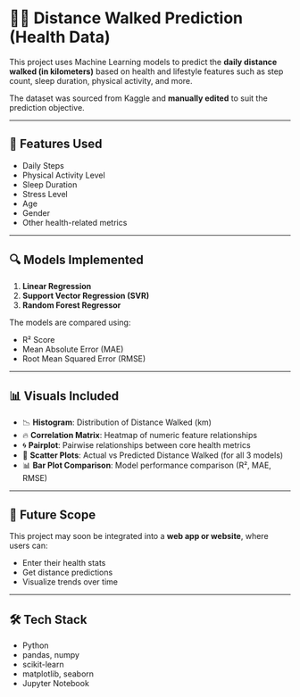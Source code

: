 # 🏃‍♂️ Distance Walked Prediction (Health Data)

This project uses Machine Learning models to predict the **daily distance walked (in kilometers)** based on health and lifestyle features such as step count, sleep duration, physical activity, and more.

The dataset was sourced from Kaggle and **manually edited** to suit the prediction objective.

---

## 📁 Features Used
- Daily Steps
- Physical Activity Level
- Sleep Duration
- Stress Level
- Age
- Gender
- Other health-related metrics

---

## 🔍 Models Implemented
1. **Linear Regression**
2. **Support Vector Regression (SVR)**
3. **Random Forest Regressor**

The models are compared using:
- R² Score
- Mean Absolute Error (MAE)
- Root Mean Squared Error (RMSE)

---

## 📊 Visuals Included
- 📉 **Histogram**: Distribution of Distance Walked (km)
- 🔥 **Correlation Matrix**: Heatmap of numeric feature relationships
- 🌀 **Pairplot**: Pairwise relationships between core health metrics
- 🎯 **Scatter Plots**: Actual vs Predicted Distance Walked (for all 3 models)
- 📊 **Bar Plot Comparison**: Model performance comparison (R², MAE, RMSE)

---

## 🚀 Future Scope
This project may soon be integrated into a **web app or website**, where users can:
- Enter their health stats
- Get distance predictions
- Visualize trends over time

---

## 🛠 Tech Stack
- Python
- pandas, numpy
- scikit-learn
- matplotlib, seaborn
- Jupyter Notebook
